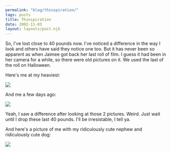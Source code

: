 ```yaml
---
permalink: "blog/thinspiration/"
tags: posts
title: Thinspiration
date: 2002-11-03
layout: layouts/post.njk
---
```


So, I've lost close to 40 pounds now. I've noticed a difference in the way I look and others have said they notice one too. But it has never been so apparent as when Jaimee got back her last roll of film. I guess it had been in her camera for a while, so there were old pictures on it. We used the last of the roll on Halloween.

Here's me at my heaviest:  
  
![][1]  
  
And me a few days ago:  
  
![][2] 

Yeah, I saw a difference after looking at those 2 pictures. Weird. Just wait until I drop these last 40 pounds. I'll be irresistable, I tell ya.

And here's a picture of me with my ridiculously cute nephew and ridiculously cute dog:

![][3]

 [1]: http://www.timwasson.com/before.jpg
 [2]: http://www.timwasson.com/after.jpg
 [3]: http://www.timwasson.com/halloween.jpg